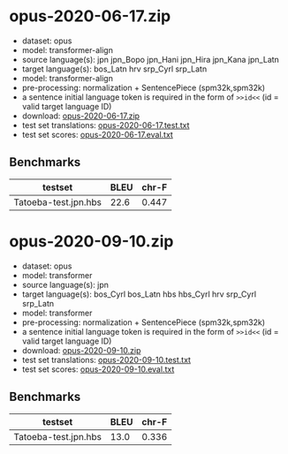 # opus-2020-06-17.zip

* dataset: opus
* model: transformer-align
* source language(s): jpn jpn_Bopo jpn_Hani jpn_Hira jpn_Kana jpn_Latn
* target language(s): bos_Latn hrv srp_Cyrl srp_Latn
* model: transformer-align
* pre-processing: normalization + SentencePiece (spm32k,spm32k)
* a sentence initial language token is required in the form of `>>id<<` (id = valid target language ID)
* download: [opus-2020-06-17.zip](https://object.pouta.csc.fi/Tatoeba-MT-models/jpn-hbs/opus-2020-06-17.zip)
* test set translations: [opus-2020-06-17.test.txt](https://object.pouta.csc.fi/Tatoeba-MT-models/jpn-hbs/opus-2020-06-17.test.txt)
* test set scores: [opus-2020-06-17.eval.txt](https://object.pouta.csc.fi/Tatoeba-MT-models/jpn-hbs/opus-2020-06-17.eval.txt)

## Benchmarks

| testset               | BLEU  | chr-F |
|-----------------------|-------|-------|
| Tatoeba-test.jpn.hbs 	| 22.6 	| 0.447 |

# opus-2020-09-10.zip

* dataset: opus
* model: transformer
* source language(s): jpn
* target language(s): bos_Cyrl bos_Latn hbs hbs_Cyrl hrv srp_Cyrl srp_Latn
* model: transformer
* pre-processing: normalization + SentencePiece (spm32k,spm32k)
* a sentence initial language token is required in the form of `>>id<<` (id = valid target language ID)
* download: [opus-2020-09-10.zip](https://object.pouta.csc.fi/Tatoeba-MT-models/jpn-hbs/opus-2020-09-10.zip)
* test set translations: [opus-2020-09-10.test.txt](https://object.pouta.csc.fi/Tatoeba-MT-models/jpn-hbs/opus-2020-09-10.test.txt)
* test set scores: [opus-2020-09-10.eval.txt](https://object.pouta.csc.fi/Tatoeba-MT-models/jpn-hbs/opus-2020-09-10.eval.txt)

## Benchmarks

| testset               | BLEU  | chr-F |
|-----------------------|-------|-------|
| Tatoeba-test.jpn.hbs 	| 13.0 	| 0.336 |

